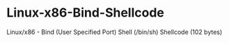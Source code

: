 # Linux-x86-Bind-Shellcode
Linux/x86 - Bind (User Specified Port) Shell (/bin/sh) Shellcode (102 bytes)
